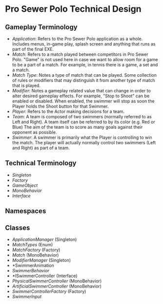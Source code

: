 Pro Sewer Polo Technical Design
===============================

Gameplay Terminology
------------------
- *Application*: Refers to the Pro Sewer Polo application as a whole. Includes menus, in-game play, splash screen and anything that runs as part of the final EXE.
- *Match*: Refers to a match played between competitors in Pro Sewer Polo. "Game" is not used here in case we want to allow room for a game to be a part of a match. For example, in tennis there is a game, a set and a match. 
- *Match Type*: Notes a type of match that can be played. Some collection of rules or modifiers that may distinguish it from another type of match that is played.
- *Modifier*: Notes a gameplay related value that can change in order to alter desired gameplay effects. For example, "Stop to Shoot" can be enabled or disabled. When enabled, the swimmer will stop as soon the Player holds the Shoot button for that Swimmer. 
- *Player*: Refers to the Actor making decisions for a team. 
- *Team*:  A team is composed of two swimmers (normally referred to as Left and Right). A team itself can be referred to by its color (e.g. Red or Blue) The aim of the team is to score as many goals against their opponent as possible. 
- *Swimmer*: A swimmer is primarily what the Player is controlling to win the match. The player will actually normally control two swimmers (Left and Right) as part of a team.

Technical Terminology
-----------------
- *Singleton*
- *Factory*
- *GameObject*
- *MonoBehavior*
- *Interface*

Namespaces
-----------------

Classes
-----------------
- *ApplicationManager* (Singleton)
- *MatchTypes* (Enum)
- *MatchFactory* (Factory)
- *Match* (MonoBehavior)
- *ModifierManager* (Singleton)
- *SwimmerAnimation
- *SwimmerBehavior*
- *ISwimmerController (Interface)
- *PhysicalSwimmerController* (MonoBehavior)
- *ArtificialSwimmerController* (MonoBehavior)
- *SwimmerControllerFactory* (Factory)
- *SwimmerInput* 
